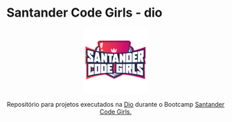# Santander Code Girls - dio

<p align="center">
<img src="./image/logo-bootcamp.png" alt="logo do bootcamp Santander Code Girls" height="150px" width="150px" >
</p>

<p align="center">
Repositório para projetos executados na <a href="https://www.dio.me/">Dio</a> durante o Bootcamp <a href="https://web.dio.me/track/santander-code-girls">Santander Code Girls.</a>
</p>
